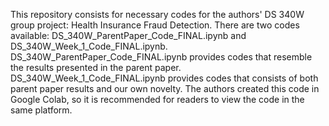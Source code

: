 This repository consists for necessary codes for the authors' DS 340W group project: Health Insurance Fraud Detection. 
There are two codes available: DS_340W_ParentPaper_Code_FINAL.ipynb and DS_340W_Week_1_Code_FINAL.ipynb.
DS_340W_ParentPaper_Code_FINAL.ipynb provides codes that resemble the results presented in the parent paper.
DS_340W_Week_1_Code_FINAL.ipynb provides codes that consists of both parent paper results and our own novelty. 
The authors created this code in Google Colab, so it is recommended for readers to view the code in the same platform. 
